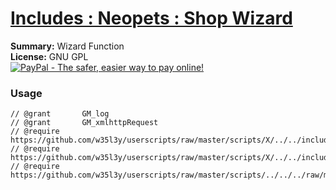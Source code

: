 
# [Includes : Neopets : Shop Wizard](.)

**Summary:** Wizard Function<br />
**License:** GNU GPL<br />
[![PayPal - The safer, easier way to pay online!](https://www.paypalobjects.com/en_US/i/btn/btn_donate_SM.gif "PayPal - The safer, easier way to pay online!")](http://goo.gl/Fv19S)
### Usage
```
// @grant		GM_log
// @grant		GM_xmlhttpRequest
// @require		https://github.com/w35l3y/userscripts/raw/master/scripts/X/../../includes/Includes_XPath/63808.user.js
// @require		https://github.com/w35l3y/userscripts/raw/master/scripts/X/../../includes/Includes_HttpRequest/56489.user.js
// @require	https://github.com/w35l3y/userscripts/raw/master/scripts/../../../raw/master/includes/Includes_Neopets_Shop_Wizard/56503.user.js
```

